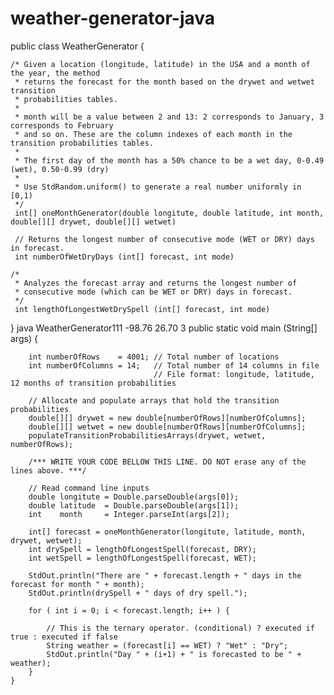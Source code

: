 # weather-generator-java
public class WeatherGenerator { 

    /* Given a location (longitude, latitude) in the USA and a month of the year, the method
     * returns the forecast for the month based on the drywet and wetwet transition 
     * probabilities tables.
     * 
     * month will be a value between 2 and 13: 2 corresponds to January, 3 corresponds to February
     * and so on. These are the column indexes of each month in the transition probabilities tables.
     * 
     * The first day of the month has a 50% chance to be a wet day, 0-0.49 (wet), 0.50-0.99 (dry)
     *
     * Use StdRandom.uniform() to generate a real number uniformly in [0,1)
     */
     int[] oneMonthGenerator(double longitute, double latitude, int month, double[][] drywet, double[][] wetwet)

     // Returns the longest number of consecutive mode (WET or DRY) days in forecast.
     int numberOfWetDryDays (int[] forecast, int mode)

    /*
     * Analyzes the forecast array and returns the longest number of 
     * consecutive mode (which can be WET or DRY) days in forecast.
     */
     int lengthOfLongestWetDrySpell (int[] forecast, int mode)
}
java WeatherGenerator111 -98.76 26.70 3
public static void main (String[] args) {

        int numberOfRows    = 4001; // Total number of locations
        int numberOfColumns = 14;   // Total number of 14 columns in file 
                                    // File format: longitude, latitude, 12 months of transition probabilities
        
        // Allocate and populate arrays that hold the transition probabilities
        double[][] drywet = new double[numberOfRows][numberOfColumns];
        double[][] wetwet = new double[numberOfRows][numberOfColumns];
        populateTransitionProbabilitiesArrays(drywet, wetwet, numberOfRows);

        /*** WRITE YOUR CODE BELLOW THIS LINE. DO NOT erase any of the lines above. ***/

        // Read command line inputs 
        double longitute = Double.parseDouble(args[0]);
        double latitude  = Double.parseDouble(args[1]);
        int    month     = Integer.parseInt(args[2]);

        int[] forecast = oneMonthGenerator(longitute, latitude, month, drywet, wetwet);
        int drySpell = lengthOfLongestSpell(forecast, DRY);
        int wetSpell = lengthOfLongestSpell(forecast, WET);

        StdOut.println("There are " + forecast.length + " days in the forecast for month " + month);
        StdOut.println(drySpell + " days of dry spell.");

        for ( int i = 0; i < forecast.length; i++ ) {

            // This is the ternary operator. (conditional) ? executed if true : executed if false
            String weather = (forecast[i] == WET) ? "Wet" : "Dry";  
            StdOut.println("Day " + (i+1) + " is forecasted to be " + weather);
        }
    }
